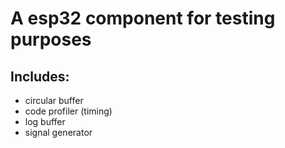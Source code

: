 # A esp32 component for testing purposes

## Includes:
- circular buffer
- code profiler (timing)
- log buffer
- signal generator